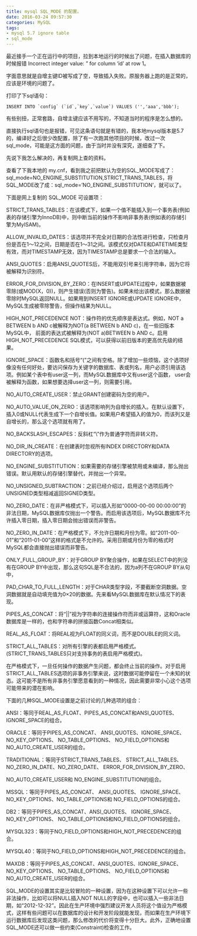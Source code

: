 ```yaml
---
title: mysql SQL_MODE 的配置。
date: 2016-03-24 09:57:30
categories: MySQL
tags: 
- mysql 5.7 ignore table
- sql_mode
---
```


最近接手一个正在运行中的项目，拉到本地运行的时候出了问题，在插入数据库的时候报错 Incorrect integer value: ” for column ‘id’ at row 1。

字面意思就是自增主键ID被写成了空，导致插入失败。原服务器上跑的是正常的，应该是环境的问题了。

打印了下sql语句：
```
INSERT INTO `config` (`id`,`key`,`value`) VALUES ('','aaa','bbb');
```
有些别扭，正常套路，自增主键应该不用写的，不知道当时的程序是怎么想的。

直接执行sql语句也是报错，可见这条语句就是有错的，我本地mysql版本是5.7的，编译好之后很少改配置，除了有一次跑其他项目的时候，改过一次sql_mode，可能是这方面的问题，由于当时并没有深究，遂细查了下。

先说下我怎么解决的，再复制网上查的资料。

查看了下我本地的 my.cnf，看到我之前把默认为空的SQL_MODE写成了：sql_mode=NO_ENGINE_SUBSTITUTION,STRICT_TRANS_TABLES，将SQL_MODE改了成：sql_mode=’NO_ENGINE_SUBSTITUTION’，就可以了。

下面是网上复制的 SQL_MODE 可设置项：

STRICT_TRANS_TABLES：在该模式下，如果一个值不能插入到一个事务表(例如表的存储引擎为InnoDB)中，则中断当前的操作不影响非事务表(例如表的存储引擎为MyISAM)。

ALLOW_INVALID_DATES：该选项并不完全对日期的合法性进行检查，只检查月份是否在1～12之间，日期是否在1～31之间。该模式仅对DATE和DATETIME类型有效，而对TIMESTAMP无效，因为TIMESTAMP总是要求一个合法的输入。

ANSI_QUOTES：启用ANSI_QUOTES后，不能用双引号来引用字符串，因为它将被解释为识别符。

ERROR_FOR_DIVISION_BY_ZERO：在INSERT或UPDATE过程中，如果数据被零除(或MOD(X，0))，则产生错误(否则为警告)。如果未给出该模式，那么数据被零除时MySQL返回NULL。如果用到INSERT IGNORE或UPDATE IGNORE中，MySQL生成被零除警告，但操作结果为NULL。

HIGH_NOT_PRECEDENCE NOT：操作符的优先顺序是表达式。例如，NOT a BETWEEN b AND c被解释为NOT(a BETWEEN b AND c)，在一些旧版本MySQL中， 前面的表达式被解释为(NOT a)BETWEEN b AND c。启用HIGH_NOT_PRECEDENCE SQL模式，可以获得以前旧版本的更高优先级的结果。

IGNORE_SPACE：函数名和括号“(”之间有空格。除了增加一些烦恼，这个选项好像没有任何好处，要访问保存为关键字的数据库、表或列名，用户必须引用该选项。例如某个表中有user这一列，而MySQL数据库中又有user这个函数， user会被解释为函数，如果想要选择user这一列，则需要引用。

NO_AUTO_CREATE_USER：禁止GRANT创建密码为空的用户。

NO_AUTO_VALUE_ON_ZERO：该选项影响列为自增长的插入。在默认设置下，插入0或NULL代表生成下一个自增长值。如果用户希望插入的值为0，而该列又是自增长的，那么这个选项就有用了。

NO_BACKSLASH_ESCAPES：反斜杠“\\”作为普通字符而非转义符。

NO_DIR_IN_CREATE：在创建表时忽视所有INDEX DIRECTORY和DATA DIRECTORY的选项。

NO_ENGINE_SUBSTITUTION：如果需要的存储引擎被禁用或未编译，那么抛出错误。默认用默认的存储引擎替代，并抛出一个异常。

NO_UNSIGNED_SUBTRACTION：之前已经介绍过，启用这个选项后两个UNSIGNED类型相减返回SIGNED类型。

NO_ZERO_DATE：在非严格模式下，可以插入形如“0000-00-00 00:00:00”的非法日期，MySQL数据库仅抛出一个警告。而启用该选项后，MySQL数据库不允许插入零日期，插入零日期会抛出错误而非警告。

NO_ZERO_IN_DATE：在严格模式下，不允许日期和月份为零。如“2011-00-01”和“2011-01-00”这样的格式是不允许的。采用日期或月份为零的格式时MySQL都会直接抛出错误而非警告。

ONLY_FULL_GROUP_BY：对于GROUP BY聚合操作，如果在SELECT中的列没有在GROUP BY中出现，那么这句SQL是不合法的，因为a列不在GROUP BY从句中，

PAD_CHAR_TO_FULL_LENGTH：对于CHAR类型字段，不要截断空洞数据。空洞数据就是自动填充值为0×20的数据。先来看MySQL数据库在默认情况下的表现。

PIPES_AS_CONCAT：将“||”视为字符串的连接操作符而非或运算符，这和Oracle数据库是一样的，也和字符串的拼接函数Concat相类似。

REAL_AS_FLOAT：将REAL视为FLOAT的同义词，而不是DOUBLE的同义词。

STRICT_ALL_TABLES：对所有引擎的表都启用严格模式。(STRICT_TRANS_TABLES只对支持事务的表启用严格模式)。

在严格模式下，一旦任何操作的数据产生问题，都会终止当前的操作。对于启用STRICT_ALL_TABLES选项的非事务引擎来说，这时数据可能停留在一个未知的状态。这可能不是所有非事务引擎愿意看到的一种情况，因此需要非常小心这个选项可能带来的潜在影响。

下面的几种SQL_MODE设置是之前讨论的几种选项的组合：

ANSI：等同于REAL_AS_FLOAT、PIPES_AS_CONCAT和ANSI_QUOTES、IGNORE_SPACE的组合。

ORACLE：等同于PIPES_AS_CONCAT、 ANSI_QUOTES、IGNORE_SPACE、 NO_KEY_OPTIONS、 NO_TABLE_OPTIONS、 NO_FIELD_OPTIONS和NO_AUTO_CREATE_USER的组合。

TRADITIONAL：等同于STRICT_TRANS_TABLES、 STRICT_ALL_TABLES、NO_ZERO_IN_DATE、NO_ZERO_DATE、 ERROR_FOR_DIVISION_BY_ZERO、

NO_AUTO_CREATE_USER和 NO_ENGINE_SUBSTITUTION的组合。

MSSQL：等同于PIPES_AS_CONCAT、 ANSI_QUOTES、 IGNORE_SPACE、NO_KEY_OPTIONS、NO_TABLE_OPTIONS和 NO_FIELD_OPTIONS的组合。

DB2：等同于PIPES_AS_CONCAT、ANSI_QUOTES、 IGNORE_SPACE、NO_KEY_OPTIONS、 NO_TABLE_OPTIONS和NO_FIELD_OPTIONS的组合。

MYSQL323：等同于NO_FIELD_OPTIONS和HIGH_NOT_PRECEDENCE的组合。

MYSQL40：等同于NO_FIELD_OPTIONS和HIGH_NOT_PRECEDENCE的组合。

MAXDB：等同于PIPES_AS_CONCAT、ANSI_QUOTES、IGNORE_SPACE、NO_KEY_OPTIONS、 NO_TABLE_OPTIONS、 NO_FIELD_OPTIONS和 NO_AUTO_CREATE_USER的组合。

SQL_MODE的设置其实是比较冒险的一种设置，因为在这种设置下可以允许一些非法操作，比如可以将NULL插入NOT NULL的字段中，也可以插入一些非法日期，如“2012-12-32”。因此在生产环境中强烈建议开发人员将这个值设为严格模式，这样有些问题可以在数据库的设计和开发阶段就能发现，而如果在生产环境下运行数据库后发现这类问题，那么修改的代价将变得十分巨大。此外，正确地设置SQL_MODE还可以做一些约束(Constraint)检查的工作。
